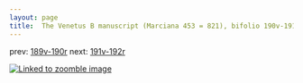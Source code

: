 ```yaml
---
layout: page
title:  The Venetus B manuscript (Marciana 453 = 821), bifolio 190v-191r
---
```


prev: [189v-190r](../189v-190r/) next: [191v-192r](../191v-192r/)



[![Linked to zoomble image](http://www.homermultitext.org/iipsrv?IIIF=/project/homer/pyramidal/deepzoom/hmt/vbbifolio/v1/vb_190v_191r.tif/full/2000,/0/default.jpg)](http://www.homermultitext.org/ict2/?urn=urn:cite2:hmt:vbbifolio.v1:vb_190v_191r)

